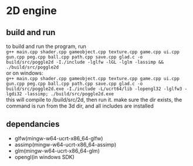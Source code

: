 # 2D engine
## build and run
to build and run the program, run<br/>
```g++ main.cpp shader.cpp gameobject.cpp texture.cpp game.cpp ui.cpp gun.cpp peg.cpp ball.cpp path.cpp save.cpp glad.c -o build/src/poggle2d -I./include -lglfw -lGL -lglm -lassimp && ./build/src/poggle2d  ```<br/>
or on windows:<br/>
```g++ main.cpp shader.cpp gameobject.cpp texture.cpp game.cpp ui.cpp gun.cpp peg.cpp ball.cpp path.cpp save.cpp glad.c -o build/src/poggle2d.exe -I./include -L/ucrt64/lib -lopengl32 -lglfw3 -lgdi32 -lassimp; ./build/src/poggle2d.exe ```<br/>
this will compile to /build/src/2d, then run it. make sure the dir exists, the command is run from the 3d dir, and all includes are installed
## dependancies
 - glfw(mingw-w64-ucrt-x86_64-glfw)
 - assimp(mingw-w64-ucrt-x86_64-assimp)
 - glm(mingw-w64-ucrt-x86_64-glm)
 - opengl(in windows SDK)